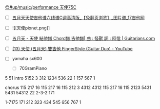  [😊#up/music/performance 天使75C](https://47.111.95.20:6001/user/1/md?prefill=%23up%2Fmusic%2Fperformance%20%E5%A4%A9%E4%BD%BF75C)

- [ ] [五月天天使吉他谱六线谱C调高清版_【免翻页浏览】_图片谱_17吉他网](https://www.17jita.com/tab/whole_8316.html)
- [ ] ![[天使pixnet.png]]
- [ ] [五月天 - 天使 結他譜 Chord譜 吉他譜| 曲 : 怪獸 詞 : 阿信 | Guitarians.com](https://zh-hk.guitarians.com/chord/4115/%E4%BA%94%E6%9C%88%E5%A4%A9-%E5%A4%A9%E4%BD%BF)
- [ ] [(13) 天使 (五月天) 雙吉他 FingerStyle (Guitar Duo) - YouTube](https://www.youtube.com/watch?v=7-Fv3qdmESI)

- [ ] yamaha sx600
	- [ ] 70GramPiano


5 51
intro
5152 3 312 1234 536 22 1 157 567 1 

chorus
115 217 16
115 217 16
115 212 3 4312 4312
115 217 16
115 2123
5431 5431 
54312 22 2-3-2 171


1-7175 
171 212 323 434 
545 656 767 1